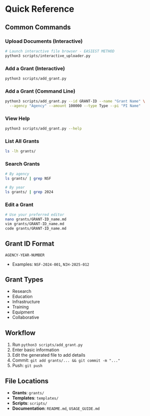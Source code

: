 # Quick Reference

## Common Commands

### Upload Documents (Interactive)
```bash
# Launch interactive file browser - EASIEST METHOD
python3 scripts/interactive_uploader.py
```

### Add a Grant (Interactive)
```bash
python3 scripts/add_grant.py
```

### Add a Grant (Command Line)
```bash
python3 scripts/add_grant.py --id GRANT-ID --name "Grant Name" \
  --agency "Agency" --amount 100000 --type Type --pi "PI Name"
```

### View Help
```bash
python3 scripts/add_grant.py --help
```

### List All Grants
```bash
ls -lh grants/
```

### Search Grants
```bash
# By agency
ls grants/ | grep NSF

# By year
ls grants/ | grep 2024
```

### Edit a Grant
```bash
# Use your preferred editor
nano grants/GRANT-ID_name.md
vim grants/GRANT-ID_name.md
code grants/GRANT-ID_name.md
```

## Grant ID Format
`AGENCY-YEAR-NUMBER`
- Examples: `NSF-2024-001`, `NIH-2025-012`

## Grant Types
- Research
- Education
- Infrastructure
- Training
- Equipment
- Collaborative

## Workflow
1. Run `python3 scripts/add_grant.py`
2. Enter basic information
3. Edit the generated file to add details
4. Commit: `git add grants/... && git commit -m "..."`
5. Push: `git push`

## File Locations
- **Grants**: `grants/`
- **Templates**: `templates/`
- **Scripts**: `scripts/`
- **Documentation**: `README.md`, `USAGE_GUIDE.md`
